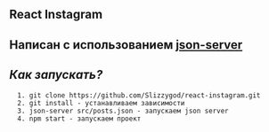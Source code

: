 ## React Instagram
Написан с использованием [json-server](https://www.npmjs.com/package/json-server)
---
***Как запускать?***
---
      1. git clone https://github.com/Slizzygod/react-instagram.git
      2. git install - устанавливаем зависимости
      3. json-server src/posts.json - запускаем json server
      4. npm start - запускаем проект
